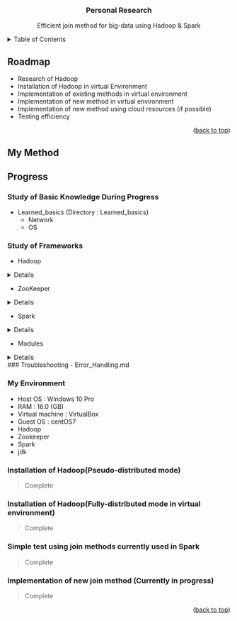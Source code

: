 <!-- Improved compatibility of back to top link: See: https://github.com/othneildrew/Best-README-Template/pull/73 -->
<a name="readme-top"></a>
<!--
*** Thanks for checking out the Best-README-Template. If you have a suggestion
*** that would make this better, please fork the repo and create a pull request
*** or simply open an issue with the tag "enhancement".
*** Don't forget to give the project a star!
*** Thanks again! Now go create something AMAZING! :D
-->



<!-- PROJECT SHIELDS -->
<!--
*** I'm using markdown "reference style" links for readability.
*** Reference links are enclosed in brackets [ ] instead of parentheses ( ).
*** See the bottom of this document for the declaration of the reference variables
*** for contributors-url, forks-url, etc. This is an optional, concise syntax you may use.
*** https://www.markdownguide.org/basic-syntax/#reference-style-links
-->



<!-- PROJECT LOGO -->
<br />
<div align="center">

<h3 align="center">Personal Research</h3>

  <p align="center">
    Efficient join method for big-data using Hadoop & Spark
  </p>
</div>



<!-- TABLE OF CONTENTS -->
<details>
  <summary>Table of Contents</summary>
  <ol>
    <li><a href="#roadmap">Roadmap</a></li>
    <li><a href="#idea">Idea</a></li>
    <li><a href="#progress">Progress</a></li>
  </ol>
</details>


<!-- ROADMAP -->
## Roadmap

- Research of Hadoop
- Installation of Hadoop in virtual Environment
- Implementation of existing methods in virtual environment
- Implementation of new method in virtual environment
- Implementation of new method using cloud resources (if possible)
- Testing efficiency
<p align="right">(<a href="#readme-top">back to top</a>)</p>

<!-- MY METHOD -->
## My Method

### 


<!-- PROGRESS -->
## Progress

### Study of Basic Knowledge During Progress
- Learned_basics (Directory : Learned_basics)
  - Network
  - OS

### Study of Frameworks
- Hadoop
<details>
  <summary>Details</summary>
  
- Hadoop brief information (Hadoop_brief.md)
  - Modes (Stand alone, Pseudo-distributed, Fully-distributed)
  - Hadoop Cluster concept & Cluster Architecture
- Hadoop commands (Hadoop_command.md)
- Hadoop Streaming (Hadoop_Streaming.md)
- About HDFS (HDFS.md)
  - Data flow
  - Read flow
  - Architecture
  - How it works
- Configuration (Install_setting_configuration_details.md)
  - Network
  - core-site.xml, hdfs-site.xml, yarn-site.xml
- MR (MR.md)
- Yarn (Yarn.md)
  - Resource Manager
  - Scheduler
  - Application Manager
  - Node Manager
- Temp (Temporary file for clarification) (Temp.md)
  
</details>

- ZooKeeper

<details>
  <summary>Details</summary>
  
- Configuration (Configuration.md)
- Brief information & feature (Explanation.md)
- Failover (Failover.md)
  - QJM
  - ZKFailover Controller process
  
</details>

- Spark

<details>
  <summary>Details</summary>
  
- Configuration (Configuration.md)
- Join methods (Join methods.md)
  - Broadcast Hash Join
  - Shuffle hash join
  - Shuffle sort-merge join
  - Broadcast nested loop join
- Driver & Executer (Driver & Executer.md)
- Spark API Frequently Used (Spark_API_Frequently_Used.md)
- Spark command (Spark command.md)
- Spark information (spark_information_concept.md)
  - Architecture
  - Cluster manager
  - RDD
  
</details>

- Modules

<details>
  <summary>Details</summary>
  
- Pandas (geopandas/geopandas functions.md & Pandas Functions/Pandas Function.md)
- Pyspark_modules (Spark SQL/Core class.md, Spark Session.md, temp.md)
- Pyspark test_files (test_pyspark)
  
</details>
### Troubleshooting
- Error_Handling.md

### My Environment
- Host OS : Windows 10 Pro
- RAM : 16.0 (GB)
- Virtual machine : VirtualBox
- Guest OS : centOS7
- Hadoop
- Zookeeper
- Spark
- jdk

### Installation of Hadoop(Pseudo-distributed mode)
> Complete

### Installation of Hadoop(Fully-distributed mode in virtual environment)
> Complete

### Simple test using join methods currently used in Spark
> Complete

### Implementation of new join method (Currently in progress)
> Complete

<p align="right">(<a href="#readme-top">back to top</a>)</p>



<!-- MARKDOWN LINKS & IMAGES -->
<!-- https://www.markdownguide.org/basic-syntax/#reference-style-links -->
[contributors-shield]: https://img.shields.io/github/contributors/github_username/repo_name.svg?style=for-the-badge
[contributors-url]: https://github.com/github_username/repo_name/graphs/contributors
[forks-shield]: https://img.shields.io/github/forks/github_username/repo_name.svg?style=for-the-badge
[forks-url]: https://github.com/github_username/repo_name/network/members
[stars-shield]: https://img.shields.io/github/stars/github_username/repo_name.svg?style=for-the-badge
[stars-url]: https://github.com/github_username/repo_name/stargazers
[issues-shield]: https://img.shields.io/github/issues/github_username/repo_name.svg?style=for-the-badge
[issues-url]: https://github.com/github_username/repo_name/issues
[license-shield]: https://img.shields.io/github/license/github_username/repo_name.svg?style=for-the-badge
[license-url]: https://github.com/github_username/repo_name/blob/master/LICENSE.txt
[linkedin-shield]: https://img.shields.io/badge/-LinkedIn-black.svg?style=for-the-badge&logo=linkedin&colorB=555
[linkedin-url]: https://linkedin.com/in/linkedin_username
[product-screenshot]: images/screenshot.png
[Next.js]: https://img.shields.io/badge/next.js-000000?style=for-the-badge&logo=nextdotjs&logoColor=white
[Next-url]: https://nextjs.org/
[React.js]: https://img.shields.io/badge/React-20232A?style=for-the-badge&logo=react&logoColor=61DAFB
[React-url]: https://reactjs.org/
[Vue.js]: https://img.shields.io/badge/Vue.js-35495E?style=for-the-badge&logo=vuedotjs&logoColor=4FC08D
[Vue-url]: https://vuejs.org/
[Angular.io]: https://img.shields.io/badge/Angular-DD0031?style=for-the-badge&logo=angular&logoColor=white
[Angular-url]: https://angular.io/
[Svelte.dev]: https://img.shields.io/badge/Svelte-4A4A55?style=for-the-badge&logo=svelte&logoColor=FF3E00
[Svelte-url]: https://svelte.dev/
[Laravel.com]: https://img.shields.io/badge/Laravel-FF2D20?style=for-the-badge&logo=laravel&logoColor=white
[Laravel-url]: https://laravel.com
[Bootstrap.com]: https://img.shields.io/badge/Bootstrap-563D7C?style=for-the-badge&logo=bootstrap&logoColor=white
[Bootstrap-url]: https://getbootstrap.com
[JQuery.com]: https://img.shields.io/badge/jQuery-0769AD?style=for-the-badge&logo=jquery&logoColor=white
[JQuery-url]: https://jquery.com 
